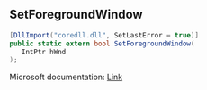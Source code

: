 ## SetForegroundWindow

```csharp
[DllImport("coredll.dll", SetLastError = true)]
public static extern bool SetForegroundWindow(
   IntPtr hWnd
);
```

Microsoft documentation: [Link](https://docs.microsoft.com/en-us/windows/win32/api/winuser/nf-winuser-setforegroundwindow)
